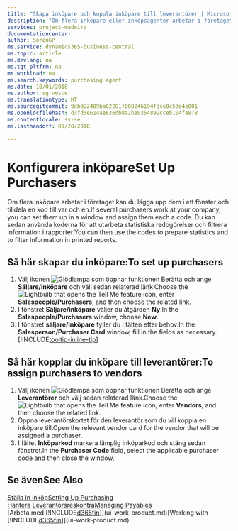 ```yaml
---
title: "Skapa inköpare och koppla inköpare till leverantörer | Microsoft Docs"
description: "Om flera inköpare eller inköpsagenter arbetar i företaget kan du sortera dem för statistiska analyser."
services: project-madeira
documentationcenter: 
author: SorenGP
ms.service: dynamics365-business-central
ms.topic: article
ms.devlang: na
ms.tgt_pltfrm: na
ms.workload: na
ms.search.keywords: purchasing agent
ms.date: 10/01/2018
ms.author: sgroespe
ms.translationtype: HT
ms.sourcegitcommit: 9dbd92409ba02281f008246194f3ce0c53e4e001
ms.openlocfilehash: d3fd3e614ae636db8a2be0364892cceb104fe878
ms.contentlocale: sv-se
ms.lasthandoff: 09/28/2018

---
```

# <a name="set-up-purchasers"></a><span data-ttu-id="12bfd-103">Konfigurera inköpare</span><span class="sxs-lookup"><span data-stu-id="12bfd-103">Set Up Purchasers</span></span>
<span data-ttu-id="12bfd-104">Om flera inköpare arbetar i företaget kan du lägga upp dem i ett fönster och tilldela en kod till var och en.</span><span class="sxs-lookup"><span data-stu-id="12bfd-104">If several purchasers work at your company, you can set them up in a window and assign them each a code.</span></span> <span data-ttu-id="12bfd-105">Du kan sedan använda koderna för att utarbeta statistiska redogörelser och filtrera information i rapporter.</span><span class="sxs-lookup"><span data-stu-id="12bfd-105">You can then use the codes to prepare statistics and to filter information in printed reports.</span></span>

## <a name="to-set-up-purchasers"></a><span data-ttu-id="12bfd-106">Så här skapar du inköpare:</span><span class="sxs-lookup"><span data-stu-id="12bfd-106">To set up purchasers</span></span>
1. <span data-ttu-id="12bfd-107">Välj ikonen ![Glödlampa som öppnar funktionen Berätta](media/ui-search/search_small.png "Berätta vad du vill göra") och ange **Säljare/inköpare** och välj sedan relaterad länk.</span><span class="sxs-lookup"><span data-stu-id="12bfd-107">Choose the ![Lightbulb that opens the Tell Me feature](media/ui-search/search_small.png "Tell me what you want to do") icon, enter **Salespeople/Purchasers**, and then choose the related link.</span></span>
2. <span data-ttu-id="12bfd-108">I fönstret **Säljare/inköpare** väljer du åtgärden **Ny**.</span><span class="sxs-lookup"><span data-stu-id="12bfd-108">In the **Salespeople/Purchasers** window, choose **New**.</span></span>
3. <span data-ttu-id="12bfd-109">I fönstret **säljare/inköpare** fyller du i fälten efter behov.</span><span class="sxs-lookup"><span data-stu-id="12bfd-109">In the **Salesperson/Purchaser Card** window, fill in the fields as necessary.</span></span> [!INCLUDE[tooltip-inline-tip](includes/tooltip-inline-tip_md.md)]

## <a name="to-assign-purchasers-to-vendors"></a><span data-ttu-id="12bfd-110">Så här kopplar du inköpare till leverantörer:</span><span class="sxs-lookup"><span data-stu-id="12bfd-110">To assign purchasers to vendors</span></span>
1. <span data-ttu-id="12bfd-111">Välj ikonen ![Glödlampa som öppnar funktionen Berätta](media/ui-search/search_small.png "Berätta vad du vill göra") och ange **Leverantörer** och välj sedan relaterad länk.</span><span class="sxs-lookup"><span data-stu-id="12bfd-111">Choose the ![Lightbulb that opens the Tell Me feature](media/ui-search/search_small.png "Tell me what you want to do") icon, enter **Vendors**, and then choose the related link.</span></span>
2. <span data-ttu-id="12bfd-112">Öppna leverantörskortet för den leverantör som du vill koppla en inköpare till.</span><span class="sxs-lookup"><span data-stu-id="12bfd-112">Open the relevant vendor card for the vendor that will be assigned a purchaser.</span></span>
3. <span data-ttu-id="12bfd-113">I fältet **Inköparkod** markera lämplig inköparkod och stäng sedan fönstret.</span><span class="sxs-lookup"><span data-stu-id="12bfd-113">In the **Purchaser Code** field, select the applicable purchaser code and then close the window.</span></span>

## <a name="see-also"></a><span data-ttu-id="12bfd-114">Se även</span><span class="sxs-lookup"><span data-stu-id="12bfd-114">See Also</span></span>
[<span data-ttu-id="12bfd-115">Ställa in inköp</span><span class="sxs-lookup"><span data-stu-id="12bfd-115">Setting Up Purchasing</span></span>](purchasing-setup-purchasing.md)  
[<span data-ttu-id="12bfd-116">Hantera Leverantörsreskontra</span><span class="sxs-lookup"><span data-stu-id="12bfd-116">Managing Payables</span></span>](payables-manage-payables.md)  
<span data-ttu-id="12bfd-117">[Arbeta med [!INCLUDE[d365fin](includes/d365fin_md.md)]](ui-work-product.md)</span><span class="sxs-lookup"><span data-stu-id="12bfd-117">[Working with [!INCLUDE[d365fin](includes/d365fin_md.md)]](ui-work-product.md)</span></span>

